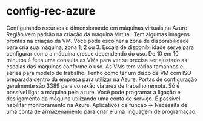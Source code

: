 # config-rec-azure
Configurando recursos e dimensionando em máquinas virtuais na Azure
Região vem padrão na criação da máquina Virtual.
Tem algumas imagens prontas na criação da VM. Você pode escolher a zona de disponibilidade para cria sua máquina, zona 1, 2 ou 3.
Escala de disponibilidade serve para configurar como a máquina cresce dependendo do uso. De 10 em 10 minutos é feita uma consulta as VMs para ver se precisa ser ajustado as escalas das máquinas conforme o uso.
As VMs tem vários tamanhos e séries para modelo de trabalho. 
Tenho como ter um disco de VM com ISO preparada dentro da empresa para utilizar na Azure.
Portas de configuração geralmente são 3389 para conexão via área de trabalho remota.
Só é possível ligar a máquina pela azure. Você pode programar a ligação e desligamento da máquina utilizando uma conta de serviço.
É possível habilitar monitoramento na Azure.
Aplicativos de função -> Necessita de uma conta de armazenamento para criar e uma linguagem de programação.
